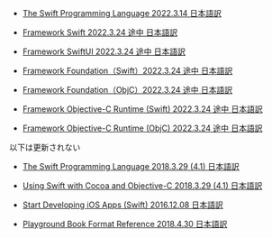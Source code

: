 ﻿* [The Swift Programming Language 2022.3.14 日本語訳](https://rusutikaa.github.io/docs/docs.swift.org/swift-book/index.html)

* [Framework Swift 2022.3.24 途中 日本語訳](https://rusutikaa.github.io/docs/developer.apple.com/documentation/swift.html)

* [Framework SwiftUI 2022.3.24 途中 日本語訳](https://rusutikaa.github.io/docs/developer.apple.com/documentation/swiftui.html)

* [Framework Foundation（Swift）2022.3.24 途中 日本語訳](https://rusutikaa.github.io/docs/developer.apple.com/documentation/foundation.html)
* [Framework Foundation（ObjC）2022.3.24 途中 日本語訳](https://rusutikaa.github.io/docs/developer.apple.com2/documentation/foundation_language-objc.html)

* [Framework Objective-C Runtime (Swift) 2022.3.24 途中 日本語訳](https://rusutikaa.github.io/docs/developer.apple.com/documentation/objectivec.html)
* [Framework Objective-C Runtime (ObjC) 2022.3.24 途中 日本語訳](https://rusutikaa.github.io/docs/developer.apple.com2/documentation/objectivec_language-objc.html)

以下は更新されない

* [The Swift Programming Language 2018.3.29 (4.1) 日本語訳](https://rusutikaa.github.io/docs/developer.apple.com/library/archive/documentation/Swift/Conceptual/Swift_Programming_Language/index.html)

* [Using Swift with Cocoa and Objective-C 2018.3.29 (4.1) 日本語訳](https://rusutikaa.github.io/docs/developer.apple.com/library/archive/documentation/Swift/Conceptual/BuildingCocoaApps/index.html)

* [Start Developing iOS Apps (Swift) 2016.12.08 日本語訳](https://rusutikaa.github.io/docs/developer.apple.com/library/archive/referencelibrary/GettingStarted/DevelopiOSAppsSwift/index.html)

* [Playground Book Format Reference 2018.4.30 日本語訳](https://rusutikaa.github.io/docs/developer.apple.com/library/archive/documentation/Xcode/Conceptual/swift_playgrounds_doc_format/index.html)

